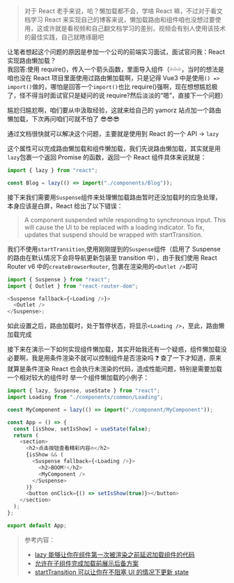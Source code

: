 > 对于 React 老手来说，哈？懒加载都不会，学啥 React 嘛，不过对于看文档学习 React 来实现自己的博客来说，懒加载路由和组件咱也没想过要使用，这或许就是看视频和自己翻文档学习的差别，视频会有别人使用该技术的最佳实践，自己就瞎琢磨吧

让笔者想起这个问题的原因是参加一个公司的前端实习面试，面试官问我：React 实现路由懒加载？  
我回答:使用 require()，传入一个箭头函数，里面导入组件（💦💦💦，当时的想法是咱也没在 React 项目里面使用过路由懒加载啊，只是记得 Vue3 中是使用`() => import()`做的，哪怕是回答一个`import()`也比 require()强啊，现在想想尴尬极了，怪不得当时面试官只是疑问的说 require?然后淡淡的“嗯”，直接下一个问题）

尴尬归尴尬啊，咱们要从中汲取经验，这就来给自己的 yamorz 站点加一个路由懒加载，下次再问咱们可就不怕了 😎😎😎

通过文档很快就可以解决这个问题，主要就是使用到 React 的一个 API -> `lazy`

这个属性可以完成路由懒加载和组件懒加载，我们先说路由懒加载，其实就是用`lazy`包裹一个返回 Promise 的函数，返回一个 React 组件具体来说就是：

```js
import { lazy } from "react";

const Blog = lazy(() => import("./components/Blog"));
```

接下来我们需要用`Suspense`组件来处理懒加载路由暂时还没加载时的应急处理，本身应该是白屏，React 给出了以下错误：

> A component suspended while responding to synchronous input. This will cause the UI to be replaced with a loading indicator. To fix, updates that suspend should be wrapped with startTransition.

我们不使用`startTransition`,使用刚刚提到的`Suspense`组件（启用了 Suspense 的路由在默认情况下会将导航更新包装至 transition 中），由于我们使用 React Router v6 中的`createBrowserRouter`, 包裹在渲染用的`<Outlet />`即可

```js
import { Suspense } from "react";
import { Outlet } from "react-router-dom";

<Suspense fallback={<Loading />}>
  <Outlet />
</Suspense>;
```

如此设置之后，路由加载时，处于暂停状态，将显示`<Loading />`，至此，路由懒加载完成

接下来在演示一下如何实现组件懒加载，其实开始我还有一个疑惑，组件懒加载没必要啊，我是用条件渲染不就可以控制组件是否渲染吗 ❓ 查了一下才知道，原来就算是条件渲染 React 也会执行未渲染的代码，造成性能问题，特别是需要加载一个相对较大的组件时
举一个组件懒加载的小例子：

```js
import { lazy, Suspense, useState } from "react";
import Loading from "./components/common/Loading";

const MyComponent = lazy(() => import("./component/MyComponent"));

const App = () => {
  const [isShow, setIsShow] = useState(false);
  return (
    <section>
      <h2>点击按钮查看精彩内容🔥</h2>
      {isShow && (
        <Suspense fallback={<Loading />}>
          <h2>BOOM!</h2>
          <MyComponent />
        </Suspense>
      )}
      <button onClick={() => setIsShow(true)}></button>
    </section>
  );
};

export default App;
```

> 参考内容：  
> - [lazy 能够让你在组件第一次被渲染之前延迟加载组件的代码](https://react.docschina.org/reference/react/lazy)  
> - [<Suspense> 允许在子组件完成加载前展示后备方案](https://react.docschina.org/reference/react/Suspense)  
> - [startTransition 可以让你在不阻塞 UI 的情况下更新 state](https://react.docschina.org/reference/react/startTransition)
